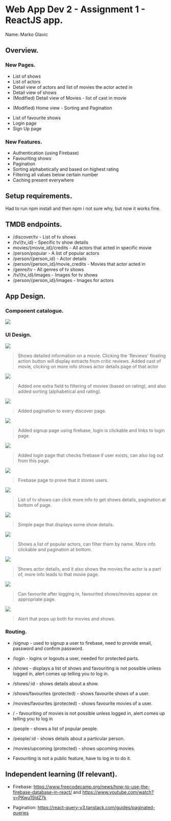 # Web App Dev 2 - Assignment 1 - ReactJS app.

Name: Marko Glavic

## Overview.

### New Pages.

+ List of shows
+ List of actors
+ Detail view of actors and list of movies the actor acted in
+ Detail view of shows
+ (Modified) Detail view of Movies - list of cast in movie
* (Modified) Home view - Sorting and Pagination
+ List of favourite shows
+ Login page
+ Sign Up page

### New Features.

+ Authentication (using Firebase)
+ Favouriting shows
+ Pagination
+ Sorting alphabetically and based on highest rating
+ Filtering all values below certain number
+ Caching present everywhere

## Setup requirements.

Had to run npm install and then npm i not sure why, but now it works fine. 

## TMDB endpoints.

+ /discover/tv - List of tv shows
+ /tv/{tv_id} - Specific tv show details
+ movies/{movie_id}/credits - All actors  that acted in specific movie 
+ /person/popular - A list of popular actors
+ /person/{person_id} - Actor details
+ /person/{person_id}/movie_credits - Movies that actor acted in
+ /genre/tv - All genres of tv shows
+ /tv/{tv_id}/images - Images for tv shows
+ /person/{person_id}/images - Images for actors

## App Design.

### Component catalogue.

![](./images/stories.png)

### UI Design.

![ ](./images/detail.png)

>Shows detailed information on a movie. Clicking the 'Reviews' floating action button will display extracts from critic reviews. Added cast of movie, clicking on more info shows actor details page of that actor

![ ](./images/movieList.PNG)

>Added one extra field to filtering of movies (based on rating), and also added sorting (alphabetical and rating).

![ ](./images/pagination.PNG)

>Added pagination to every discover page.

![ ](./images/signup.PNG)
>Added signup page using firebase, login is clickable and links to login page.

![ ](./images/login.PNG)
>Added login page that checks firebase if user exists, can also log out from this page.

![ ](./images/firebasework.PNG)
>Firebase page to prove that it stores users.

![ ](./images/tvshows.PNG)
>List of tv shows can click more info to get shows details, pagination at bottom of page.

![ ](./images/tvdetail.PNG)
>Simple page that displays some show details.

![ ](./images/people.PNG)
>Shows a list of popular actors, can filter them by name. More info clickable and pagination at bottom.

![ ](./images/actor.PNG)
>Shows actor details, and it also shows the movies the actor is a part of, more info leads to that movie page.

![ ](./images/favouriteShows.PNG)
>Can favourite after logging in, favourited shows/movies appear on appropriate page.

![ ](./images/alert.PNG)
>Alert that pops up both for movies and shows.

### Routing.

+ /signup - used to signup a user to firebase, need to provide email, password and confirm password.
+ /login - logins or logouts a user, needed for protected parts.
+ /shows - displays a list of shows and favouriting is not possible unless logged in, alert comes up telling you to log in.
+ /shows/:id - shows details about a show.
+ /shows/favourites (protected) - shows favourite shows of a user.
+ /movies/favourites (protected) - shows favourite movies of a user.
+ / - favouriting of movies is not possible unless logged in, alert comes up telling you to log in
+ /people - shows a list of popular people.
+ /people/:id - shows details about a particular person.
+ /movies/upcoming (protected) - shows upcoming movies.

+ Favouriting is not a public feature, have to log in to do it.

## Independent learning (If relevant).

+ Firebase: https://www.freecodecamp.org/news/how-to-use-the-firebase-database-in-react/ and https://www.youtube.com/watch?v=PKwu15ldZ7k

+ Pagination: https://react-query-v3.tanstack.com/guides/paginated-queries
